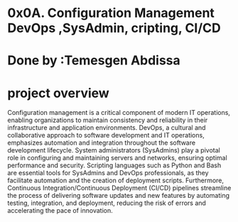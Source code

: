 # 0x0A. Configuration Management DevOps ,SysAdmin, cripting, CI/CD
# Done by :Temesgen Abdissa
# project overview
Configuration management is a critical component of modern IT operations, enabling organizations to maintain consistency and reliability in their infrastructure and application environments. DevOps, a cultural and collaborative approach to software development and IT operations, emphasizes automation and integration throughout the software development lifecycle. System administrators (SysAdmins) play a pivotal role in configuring and maintaining servers and networks, ensuring optimal performance and security. Scripting languages such as Python and Bash are essential tools for SysAdmins and DevOps professionals, as they facilitate automation and the creation of deployment scripts. Furthermore, Continuous Integration/Continuous Deployment (CI/CD) pipelines streamline the process of delivering software updates and new features by automating testing, integration, and deployment, reducing the risk of errors and accelerating the pace of innovation.







